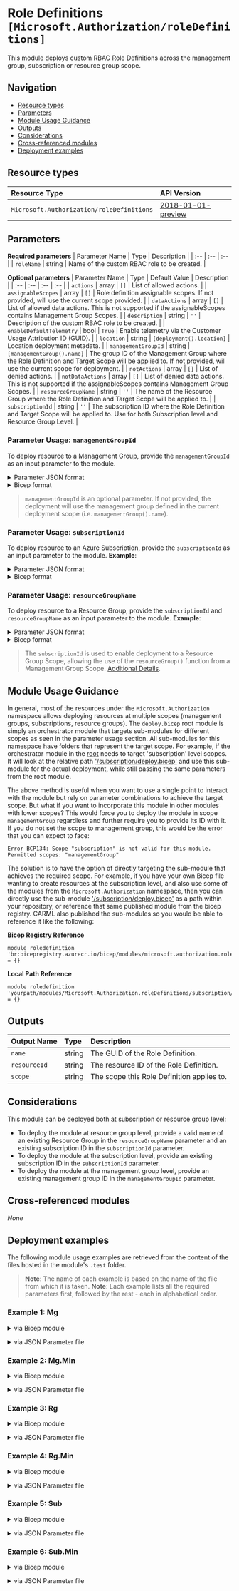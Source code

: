 # Role Definitions `[Microsoft.Authorization/roleDefinitions]`

This module deploys custom RBAC Role Definitions across the management group, subscription or resource group scope.

## Navigation

- [Resource types](#Resource-types)
- [Parameters](#Parameters)
- [Module Usage Guidance](#Module-Usage-Guidance)
- [Outputs](#Outputs)
- [Considerations](#Considerations)
- [Cross-referenced modules](#Cross-referenced-modules)
- [Deployment examples](#Deployment-examples)

## Resource types

| Resource Type | API Version |
| :-- | :-- |
| `Microsoft.Authorization/roleDefinitions` | [2018-01-01-preview](https://docs.microsoft.com/en-us/azure/templates/Microsoft.Authorization/2018-01-01-preview/roleDefinitions) |

## Parameters

**Required parameters**
| Parameter Name | Type | Description |
| :-- | :-- | :-- |
| `roleName` | string | Name of the custom RBAC role to be created. |

**Optional parameters**
| Parameter Name | Type | Default Value | Description |
| :-- | :-- | :-- | :-- |
| `actions` | array | `[]` | List of allowed actions. |
| `assignableScopes` | array | `[]` | Role definition assignable scopes. If not provided, will use the current scope provided. |
| `dataActions` | array | `[]` | List of allowed data actions. This is not supported if the assignableScopes contains Management Group Scopes. |
| `description` | string | `''` | Description of the custom RBAC role to be created. |
| `enableDefaultTelemetry` | bool | `True` | Enable telemetry via the Customer Usage Attribution ID (GUID). |
| `location` | string | `[deployment().location]` | Location deployment metadata. |
| `managementGroupId` | string | `[managementGroup().name]` | The group ID of the Management Group where the Role Definition and Target Scope will be applied to. If not provided, will use the current scope for deployment. |
| `notActions` | array | `[]` | List of denied actions. |
| `notDataActions` | array | `[]` | List of denied data actions. This is not supported if the assignableScopes contains Management Group Scopes. |
| `resourceGroupName` | string | `''` | The name of the Resource Group where the Role Definition and Target Scope will be applied to. |
| `subscriptionId` | string | `''` | The subscription ID where the Role Definition and Target Scope will be applied to. Use for both Subscription level and Resource Group Level. |


### Parameter Usage: `managementGroupId`

To deploy resource to a Management Group, provide the `managementGroupId` as an input parameter to the module.

<details>

<summary>Parameter JSON format</summary>

```json
"managementGroupId": {
    "value": "contoso-group"
}
```

</details>


<details>

<summary>Bicep format</summary>

```bicep
managementGroupId: 'contoso-group'
```

</details>
<p>

> `managementGroupId` is an optional parameter. If not provided, the deployment will use the management group defined in the current deployment scope (i.e. `managementGroup().name`).

### Parameter Usage: `subscriptionId`

To deploy resource to an Azure Subscription, provide the `subscriptionId` as an input parameter to the module. **Example**:


<details>

<summary>Parameter JSON format</summary>

```json
"subscriptionId": {
    "value": "12345678-b049-471c-95af-123456789012"
}
```

</details>

<details>

<summary>Bicep format</summary>

```bicep
subscriptionId: '12345678-b049-471c-95af-123456789012'
```

</details>
<p>

### Parameter Usage: `resourceGroupName`

To deploy resource to a Resource Group, provide the `subscriptionId` and `resourceGroupName` as an input parameter to the module. **Example**:

<details>

<summary>Parameter JSON format</summary>

```json
"subscriptionId": {
    "value": "12345678-b049-471c-95af-123456789012"
},
"resourceGroupName": {
    "value": "target-resourceGroup"
}
```

</details>


<details>

<summary>Bicep format</summary>

```bicep
subscriptionId: '12345678-b049-471c-95af-123456789012'
resourceGroupName: 'target-resourceGroup'
```

</details>
<p>

> The `subscriptionId` is used to enable deployment to a Resource Group Scope, allowing the use of the `resourceGroup()` function from a Management Group Scope. [Additional Details](https://github.com/Azure/bicep/pull/1420).

## Module Usage Guidance

In general, most of the resources under the `Microsoft.Authorization` namespace allows deploying resources at multiple scopes (management groups, subscriptions, resource groups). The `deploy.bicep` root module is simply an orchestrator module that targets sub-modules for different scopes as seen in the parameter usage section. All sub-modules for this namespace have folders that represent the target scope. For example, if the orchestrator module in the [root](deploy.bicep) needs to target 'subscription' level scopes. It will look at the relative path ['/subscription/deploy.bicep'](./subscription/deploy.bicep) and use this sub-module for the actual deployment, while still passing the same parameters from the root module.

The above method is useful when you want to use a single point to interact with the module but rely on parameter combinations to achieve the target scope. But what if you want to incorporate this module in other modules with lower scopes? This would force you to deploy the module in scope `managementGroup` regardless and further require you to provide its ID with it. If you do not set the scope to management group, this would be the error that you can expect to face:

```bicep
Error BCP134: Scope "subscription" is not valid for this module. Permitted scopes: "managementGroup"
```

The solution is to have the option of directly targeting the sub-module that achieves the required scope. For example, if you have your own Bicep file wanting to create resources at the subscription level, and also use some of the modules from the `Microsoft.Authorization` namespace, then you can directly use the sub-module ['/subscription/deploy.bicep'](./subscription/deploy.bicep) as a path within your repository, or reference that same published module from the bicep registry. CARML also published the sub-modules so you would be able to reference it like the following:

**Bicep Registry Reference**
```bicep
module roledefinition 'br:bicepregistry.azurecr.io/bicep/modules/microsoft.authorization.roledefinitions.subscription:version' = {}
```
**Local Path Reference**
```bicep
module roledefinition 'yourpath/modules/Microsoft.Authorization.roleDefinitions/subscription/deploy.bicep' = {}
```

## Outputs

| Output Name | Type | Description |
| :-- | :-- | :-- |
| `name` | string | The GUID of the Role Definition. |
| `resourceId` | string | The resource ID of the Role Definition. |
| `scope` | string | The scope this Role Definition applies to. |

## Considerations

This module can be deployed both at subscription or resource group level:

- To deploy the module at resource group level, provide a valid name of an existing Resource Group in the `resourceGroupName` parameter and an existing subscription ID in the `subscriptionId` parameter.
- To deploy the module at the subscription level, provide an existing subscription ID in the `subscriptionId` parameter.
- To deploy the module at the management group level, provide an existing management group ID in the `managementGroupId` parameter.

## Cross-referenced modules

_None_

## Deployment examples

The following module usage examples are retrieved from the content of the files hosted in the module's `.test` folder.
   >**Note**: The name of each example is based on the name of the file from which it is taken.
   >**Note**: Each example lists all the required parameters first, followed by the rest - each in alphabetical order.

<h3>Example 1: Mg</h3>

<details>

<summary>via Bicep module</summary>

```bicep
module roleDefinitions './Microsoft.Authorization/roleDefinitions/deploy.bicep' = {
  name: '${uniqueString(deployment().name)}-test-ardmg'
  params: {
    // Required parameters
    roleName: '<<namePrefix>>-testRole-ardmg'
    // Non-required parameters
    actions: [
      'Microsoft.Compute/galleries/*'
      'Microsoft.Network/virtualNetworks/read'
    ]
    assignableScopes: [
      '<id>'
    ]
    description: 'Test Custom Role Definition Standard (management group scope)'
    notActions: [
      'Microsoft.Compute/images/delete'
      'Microsoft.Compute/images/write'
      'Microsoft.Network/virtualNetworks/subnets/join/action'
    ]
  }
}
```

</details>
<p>

<details>

<summary>via JSON Parameter file</summary>

```json
{
  "$schema": "https://schema.management.azure.com/schemas/2019-04-01/deploymentParameters.json#",
  "contentVersion": "1.0.0.0",
  "parameters": {
    // Required parameters
    "roleName": {
      "value": "<<namePrefix>>-testRole-ardmg"
    },
    // Non-required parameters
    "actions": {
      "value": [
        "Microsoft.Compute/galleries/*",
        "Microsoft.Network/virtualNetworks/read"
      ]
    },
    "assignableScopes": {
      "value": [
        "<id>"
      ]
    },
    "description": {
      "value": "Test Custom Role Definition Standard (management group scope)"
    },
    "notActions": {
      "value": [
        "Microsoft.Compute/images/delete",
        "Microsoft.Compute/images/write",
        "Microsoft.Network/virtualNetworks/subnets/join/action"
      ]
    }
  }
}
```

</details>
<p>

<h3>Example 2: Mg.Min</h3>

<details>

<summary>via Bicep module</summary>

```bicep
module roleDefinitions './Microsoft.Authorization/roleDefinitions/deploy.bicep' = {
  name: '${uniqueString(deployment().name)}-test-ardmgmin'
  params: {
    // Required parameters
    roleName: '<<namePrefix>>-testRole-ardmgmin'
    // Non-required parameters
    actions: [
      'Microsoft.Compute/galleries/images/read'
      'Microsoft.Compute/galleries/read'
    ]
  }
}
```

</details>
<p>

<details>

<summary>via JSON Parameter file</summary>

```json
{
  "$schema": "https://schema.management.azure.com/schemas/2019-04-01/deploymentParameters.json#",
  "contentVersion": "1.0.0.0",
  "parameters": {
    // Required parameters
    "roleName": {
      "value": "<<namePrefix>>-testRole-ardmgmin"
    },
    // Non-required parameters
    "actions": {
      "value": [
        "Microsoft.Compute/galleries/images/read",
        "Microsoft.Compute/galleries/read"
      ]
    }
  }
}
```

</details>
<p>

<h3>Example 3: Rg</h3>

<details>

<summary>via Bicep module</summary>

```bicep
module roleDefinitions './Microsoft.Authorization/roleDefinitions/deploy.bicep' = {
  name: '${uniqueString(deployment().name)}-test-ardrg'
  params: {
    // Required parameters
    roleName: '<<namePrefix>>-testRole-ardrg'
    // Non-required parameters
    actions: [
      'Microsoft.Compute/galleries/*'
      'Microsoft.Network/virtualNetworks/read'
    ]
    assignableScopes: [
      '<id>'
    ]
    dataActions: [
      'Microsoft.Storage/storageAccounts/blobServices/*/read'
    ]
    description: 'Test Custom Role Definition Standard (resource group scope)'
    notActions: [
      'Microsoft.Compute/images/delete'
      'Microsoft.Compute/images/write'
      'Microsoft.Network/virtualNetworks/subnets/join/action'
    ]
    notDataActions: [
      'Microsoft.Storage/storageAccounts/blobServices/containers/blobs/read'
    ]
  }
}
```

</details>
<p>

<details>

<summary>via JSON Parameter file</summary>

```json
{
  "$schema": "https://schema.management.azure.com/schemas/2019-04-01/deploymentParameters.json#",
  "contentVersion": "1.0.0.0",
  "parameters": {
    // Required parameters
    "roleName": {
      "value": "<<namePrefix>>-testRole-ardrg"
    },
    // Non-required parameters
    "actions": {
      "value": [
        "Microsoft.Compute/galleries/*",
        "Microsoft.Network/virtualNetworks/read"
      ]
    },
    "assignableScopes": {
      "value": [
        "<id>"
      ]
    },
    "dataActions": {
      "value": [
        "Microsoft.Storage/storageAccounts/blobServices/*/read"
      ]
    },
    "description": {
      "value": "Test Custom Role Definition Standard (resource group scope)"
    },
    "notActions": {
      "value": [
        "Microsoft.Compute/images/delete",
        "Microsoft.Compute/images/write",
        "Microsoft.Network/virtualNetworks/subnets/join/action"
      ]
    },
    "notDataActions": {
      "value": [
        "Microsoft.Storage/storageAccounts/blobServices/containers/blobs/read"
      ]
    }
  }
}
```

</details>
<p>

<h3>Example 4: Rg.Min</h3>

<details>

<summary>via Bicep module</summary>

```bicep
module roleDefinitions './Microsoft.Authorization/roleDefinitions/deploy.bicep' = {
  name: '${uniqueString(deployment().name)}-test-ardrgmin'
  params: {
    // Required parameters
    roleName: '<<namePrefix>>-testRole-ardrgmin'
    // Non-required parameters
    actions: [
      'Microsoft.Compute/galleries/images/read'
      'Microsoft.Compute/galleries/read'
    ]
  }
}
```

</details>
<p>

<details>

<summary>via JSON Parameter file</summary>

```json
{
  "$schema": "https://schema.management.azure.com/schemas/2019-04-01/deploymentParameters.json#",
  "contentVersion": "1.0.0.0",
  "parameters": {
    // Required parameters
    "roleName": {
      "value": "<<namePrefix>>-testRole-ardrgmin"
    },
    // Non-required parameters
    "actions": {
      "value": [
        "Microsoft.Compute/galleries/images/read",
        "Microsoft.Compute/galleries/read"
      ]
    }
  }
}
```

</details>
<p>

<h3>Example 5: Sub</h3>

<details>

<summary>via Bicep module</summary>

```bicep
module roleDefinitions './Microsoft.Authorization/roleDefinitions/deploy.bicep' = {
  name: '${uniqueString(deployment().name)}-test-ardsub'
  params: {
    // Required parameters
    roleName: '<<namePrefix>>-testRole-ardsub'
    // Non-required parameters
    actions: [
      'Microsoft.Compute/galleries/*'
      'Microsoft.Network/virtualNetworks/read'
    ]
    assignableScopes: [
      '<id>'
    ]
    dataActions: [
      'Microsoft.Storage/storageAccounts/blobServices/*/read'
    ]
    description: 'Test Custom Role Definition Standard (subscription scope)'
    notActions: [
      'Microsoft.Compute/images/delete'
      'Microsoft.Compute/images/write'
      'Microsoft.Network/virtualNetworks/subnets/join/action'
    ]
    notDataActions: [
      'Microsoft.Storage/storageAccounts/blobServices/containers/blobs/read'
    ]
  }
}
```

</details>
<p>

<details>

<summary>via JSON Parameter file</summary>

```json
{
  "$schema": "https://schema.management.azure.com/schemas/2019-04-01/deploymentParameters.json#",
  "contentVersion": "1.0.0.0",
  "parameters": {
    // Required parameters
    "roleName": {
      "value": "<<namePrefix>>-testRole-ardsub"
    },
    // Non-required parameters
    "actions": {
      "value": [
        "Microsoft.Compute/galleries/*",
        "Microsoft.Network/virtualNetworks/read"
      ]
    },
    "assignableScopes": {
      "value": [
        "<id>"
      ]
    },
    "dataActions": {
      "value": [
        "Microsoft.Storage/storageAccounts/blobServices/*/read"
      ]
    },
    "description": {
      "value": "Test Custom Role Definition Standard (subscription scope)"
    },
    "notActions": {
      "value": [
        "Microsoft.Compute/images/delete",
        "Microsoft.Compute/images/write",
        "Microsoft.Network/virtualNetworks/subnets/join/action"
      ]
    },
    "notDataActions": {
      "value": [
        "Microsoft.Storage/storageAccounts/blobServices/containers/blobs/read"
      ]
    }
  }
}
```

</details>
<p>

<h3>Example 6: Sub.Min</h3>

<details>

<summary>via Bicep module</summary>

```bicep
module roleDefinitions './Microsoft.Authorization/roleDefinitions/deploy.bicep' = {
  name: '${uniqueString(deployment().name)}-test-ardsubmin'
  params: {
    // Required parameters
    roleName: '<<namePrefix>>-testRole-ardsubmin'
    // Non-required parameters
    actions: [
      'Microsoft.Compute/galleries/images/read'
      'Microsoft.Compute/galleries/read'
    ]
    subscriptionId: '<subscriptionId>'
  }
}
```

</details>
<p>

<details>

<summary>via JSON Parameter file</summary>

```json
{
  "$schema": "https://schema.management.azure.com/schemas/2019-04-01/deploymentParameters.json#",
  "contentVersion": "1.0.0.0",
  "parameters": {
    // Required parameters
    "roleName": {
      "value": "<<namePrefix>>-testRole-ardsubmin"
    },
    // Non-required parameters
    "actions": {
      "value": [
        "Microsoft.Compute/galleries/images/read",
        "Microsoft.Compute/galleries/read"
      ]
    },
    "subscriptionId": {
      "value": "<subscriptionId>"
    }
  }
}
```

</details>
<p>
